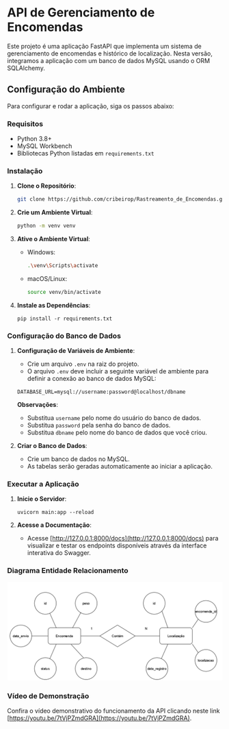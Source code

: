 # API de Gerenciamento de Encomendas

Este projeto é uma aplicação FastAPI que implementa um sistema de gerenciamento de encomendas e histórico de localização. Nesta versão, integramos a aplicação com um banco de dados MySQL usando o ORM SQLAlchemy.

## Configuração do Ambiente

Para configurar e rodar a aplicação, siga os passos abaixo:

### Requisitos

- Python 3.8+
- MySQL Workbench
- Bibliotecas Python listadas em `requirements.txt`

### Instalação

1. **Clone o Repositório**:
   ```bash
   git clone https://github.com/cribeirop/Rastreamento_de_Encomendas.git
   ```

2. **Crie um Ambiente Virtual**:
   ```bash
   python -m venv venv
   ```

3. **Ative o Ambiente Virtual**:
   - Windows:
     ```bash
     .\venv\Scripts\activate
     ```
   - macOS/Linux:
     ```bash
     source venv/bin/activate
     ```

4. **Instale as Dependências**:
   ```
   pip install -r requirements.txt
   ```

### Configuração do Banco de Dados

1. **Configuração de Variáveis de Ambiente**:
   - Crie um arquivo `.env` na raiz do projeto.
   - O arquivo `.env` deve incluir a seguinte variável de ambiente para definir a conexão ao banco de dados MySQL:

   ```
   DATABASE_URL=mysql://username:password@localhost/dbname
   ```

   **Observações**:
   - Substitua `username` pelo nome do usuário do banco de dados.
   - Substitua `password` pela senha do banco de dados.
   - Substitua `dbname` pelo nome do banco de dados que você criou.

2. **Criar o Banco de Dados**:
   - Crie um banco de dados no MySQL.
   - As tabelas serão geradas automaticamente ao iniciar a aplicação.

### Executar a Aplicação

1. **Inicie o Servidor**:
   ```
   uvicorn main:app --reload
   ```

2. **Acesse a Documentação**:
   - Acesse [http://127.0.0.1:8000/docs](http://127.0.0.1:8000/docs) para visualizar e testar os endpoints disponíveis através da interface interativa do Swagger.

### Diagrama Entidade Relacionamento

![Diagrama ER](img/modeloER.png)

### Vídeo de Demonstração

Confira o vídeo demonstrativo do funcionamento da API clicando neste link [https://youtu.be/7tVjPZmdGRA](https://youtu.be/7tVjPZmdGRA).

